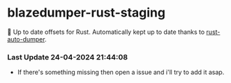 # blazedumper-rust-staging

🚀 Up to date offsets for Rust. Automatically kept up to date thanks to [rust-auto-dumper](https://github.com/Akandesh/rust-auto-dumper).


### Last Update 24-04-2024 21:44:08
- If there's something missing then open a issue and i'll try to add it asap.